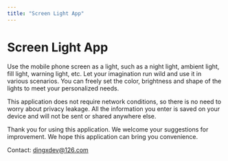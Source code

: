 ```yaml
---
title: "Screen Light App"
---
```


# Screen Light App

Use the mobile phone screen as a light, such as a night light, ambient light, fill light, warning light, etc. Let your imagination run wild and use it in various scenarios.
You can freely set the color, brightness and shape of the lights to meet your personalized needs.

This application does not require network conditions, so there is no need to worry about privacy leakage. All the information you enter is saved on your device and will not be sent or shared anywhere else.

Thank you for using this application. We welcome your suggestions for improvement. We hope this application can bring you convenience.

Contact: dingxdev@126.com
